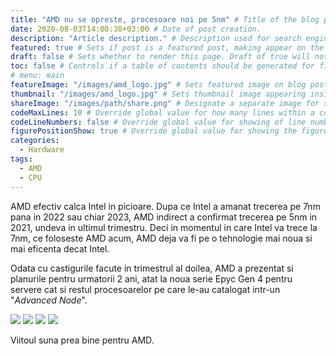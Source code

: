 ```yaml
---
title: "AMD nu se opreste, procesoare noi pe 5nm" # Title of the blog post.
date: 2020-08-03T14:00:38+03:00 # Date of post creation.
description: "Article description." # Description used for search engine.
featured: true # Sets if post is a featured post, making appear on the home page side bar.
draft: false # Sets whether to render this page. Draft of true will not be rendered.
toc: false # Controls if a table of contents should be generated for first-level links automatically.
# menu: main
featureImage: "/images/amd_logo.jpg" # Sets featured image on blog post.
thumbnail: "/images/amd_logo.jpg" # Sets thumbnail image appearing inside card on homepage.
shareImage: "/images/path/share.png" # Designate a separate image for social media sharing.
codeMaxLines: 10 # Override global value for how many lines within a code block before auto-collapsing.
codeLineNumbers: false # Override global value for showing of line numbers within code block.
figurePositionShow: true # Override global value for showing the figure label.
categories:
  - Hardware
tags:
  - AMD
  - CPU
---
```


AMD efectiv calca Intel in picioare. Dupa ce Intel a amanat trecerea pe 7nm pana in 2022 sau chiar 2023, AMD indirect a confirmat trecerea pe 5nm in 2021, undeva in ultimul trimestru. Deci in momentul in care Intel va trece la 7nm, ce foloseste AMD acum, AMD deja va fi pe o tehnologie mai noua si mai eficenta decat Intel.

Odata cu castigurile facute in trimestrul al doilea, AMD a prezentat si planurile pentru urmatorii 2 ani, atat la noua serie Epyc Gen 4 pentru servere cat si restul procesoarelor pe care le-au catalogat intr-un "_Advanced Node_".

![](/images/amd-4.jpg) ![](/images/amd-3.jpg)
![](/images/amd-2.jpg) ![](/images/amd-1.jpg)

Viitoul suna prea bine pentru AMD.
